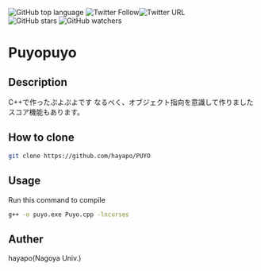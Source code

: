 <img alt="GitHub top language" src="https://img.shields.io/github/languages/top/hayapo/PUYO?style=plastic"> <img alt="Twitter Follow" src="https://img.shields.io/twitter/follow/Laughingcat0?style=social"><img alt="Twitter URL" src="https://img.shields.io/twitter/url?style=social&url=https%3A%2F%2Fgithub.com%2Fhayapo">  
<img alt="GitHub stars" src="https://img.shields.io/github/stars/hayapo/PUYO?style=social"> <img alt="GitHub watchers" src="https://img.shields.io/github/watchers/hayapo/PUYO?style=social">

# Puyopuyo

## Description
C++で作ったぷよぷよです
なるべく、オブジェクト指向を意識して作りました
スコア機能もあります。


## How to clone
```bash
git clone https://github.com/hayapo/PUYO
```
## Usage
Run this command to compile
```bash
g++ -o puyo.exe Puyo.cpp -lncurses
```

## Auther
hayapo(Nagoya Univ.)
